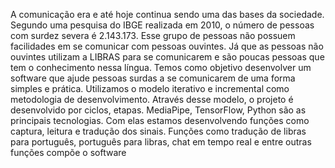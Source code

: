 A comunicação era e até hoje continua sendo uma das bases da sociedade.
Segundo uma pesquisa do IBGE realizada em 2010, o número de pessoas com surdez
severa é 2.143.173. Esse grupo de pessoas não possuem facilidades em se comunicar
com pessoas ouvintes. Já que as pessoas não ouvintes utilizam a LIBRAS para se
comunicarem e são poucas pessoas que tem o conhecimento nessa língua. Temos como
objetivo desenvolver um software que ajude pessoas surdas a se comunicarem de uma
forma simples e prática. Utilizamos o modelo iterativo e incremental como metodologia
de desenvolvimento. Através desse modelo, o projeto é desenvolvido por ciclos, etapas.
MediaPipe, TensorFlow, Python são as principais tecnologias. Com elas estamos
desenvolvendo funções como captura, leitura e tradução dos sinais. Funções como
tradução de libras para português, português para libras, chat em tempo real e entre
outras funções compõe o software

